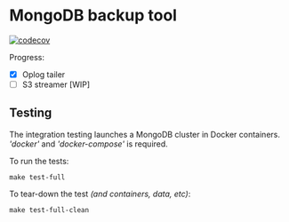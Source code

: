 # MongoDB backup tool
[![codecov](https://codecov.io/gh/percona/mongodb-backup/branch/master/graph/badge.svg?token=TiuOmTfp2p)](https://codecov.io/gh/percona/mongodb-backup)

Progress:
- [x] Oplog tailer
- [ ] S3 streamer [WIP]

## Testing

The integration testing launches a MongoDB cluster in Docker containers. *'docker'* and *'docker-compose'* is required.

To run the tests:
```
make test-full
```

To tear-down the test *(and containers, data, etc)*:
```
make test-full-clean
```
